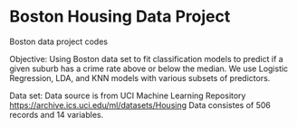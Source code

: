 # Boston Housing Data Project
Boston data project codes


Objective:
Using Boston data set to fit classification models to predict if a given suburb has a crime rate above or below the median. We use Logistic Regression, LDA, and KNN models with various subsets of predictors.

Data set:
Data source is from UCI Machine Learning Repository https://archive.ics.uci.edu/ml/datasets/Housing
Data consistes of 506 records and 14 variables.
